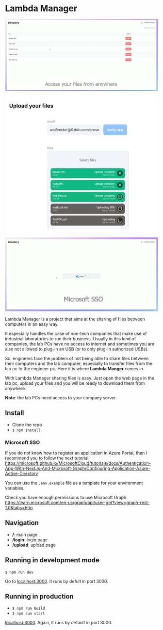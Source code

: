 # Lambda Manager

![Main page](/repo_img/main.png)

![Upload page](/repo_img/upload.JPG)

![Login page](/repo_img/sso.png)

Lambda Manager is a project that aims at the sharing of files between computers in an easy way.

It especially handles the case of non-tech companies that make use of industrial laboratories to run their business. Usually in this kind of companies, the lab PCs have no access to internet and sometimes you are also not allowed to plug-in an USB (or to only plug-in authorized USBs). 

So, engineers face the problem of not being able to share files between their computers and the lab computer, especially to transfer files from the lab pc to the engineer pc. Here it is where **Lambda Manger** comes in. 

With Lambda Manager sharing files is easy. Just open the web page in the lab pc, upload your files and you will be ready to download them from anywhere.

**Note**: the lab PCs need access to your company server.

## Install

- Clone the repo
- `$ npm install`

### Microsoft SSO

If you do not know how to register an application in Azure Portal, then I recommend you to follow the next tutorial: <a href="https://microsoft.github.io/MicrosoftCloud/tutorials/docs/Authentication-App-With-NextJs-And-Microsoft-Graph/Configuring-Application-Azure-Active-Directory">https://microsoft.github.io/MicrosoftCloud/tutorials/docs/Authentication-App-With-NextJs-And-Microsoft-Graph/Configuring-Application-Azure-Active-Directory</a>

You can use the `.env.example` file as a template for your environment variables.

Check you have enough permissions to use Microsoft Graph: <a href="https://learn.microsoft.com/en-us/graph/api/user-get?view=graph-rest-1.0&tabs=http">https://learn.microsoft.com/en-us/graph/api/user-get?view=graph-rest-1.0&tabs=http</a>

## Navigation

- **/**: main page 
- **/login**: login page
- **/upload**: upload page 

## Running in development mode

`$ npm run dev`

Go to <a href="http://localhost:3000/">localhost:3000</a>. It runs by defult in port 3000.

## Running in production

- `$ npm run build`
- `$ npm run start`

<a href="http://localhost:3000/">localhost:3000</a>. Again, it runs by default in port 3000.
